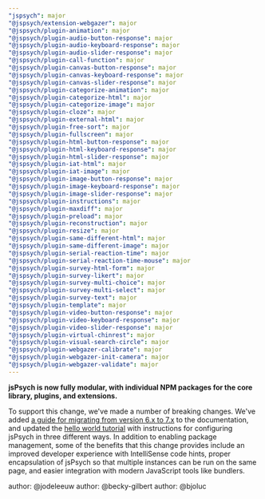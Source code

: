 ```yaml
---
"jspsych": major
"@jspsych/extension-webgazer": major
"@jspsych/plugin-animation": major
"@jspsych/plugin-audio-button-response": major
"@jspsych/plugin-audio-keyboard-response": major
"@jspsych/plugin-audio-slider-response": major
"@jspsych/plugin-call-function": major
"@jspsych/plugin-canvas-button-response": major
"@jspsych/plugin-canvas-keyboard-response": major
"@jspsych/plugin-canvas-slider-response": major
"@jspsych/plugin-categorize-animation": major
"@jspsych/plugin-categorize-html": major
"@jspsych/plugin-categorize-image": major
"@jspsych/plugin-cloze": major
"@jspsych/plugin-external-html": major
"@jspsych/plugin-free-sort": major
"@jspsych/plugin-fullscreen": major
"@jspsych/plugin-html-button-response": major
"@jspsych/plugin-html-keyboard-response": major
"@jspsych/plugin-html-slider-response": major
"@jspsych/plugin-iat-html": major
"@jspsych/plugin-iat-image": major
"@jspsych/plugin-image-button-response": major
"@jspsych/plugin-image-keyboard-response": major
"@jspsych/plugin-image-slider-response": major
"@jspsych/plugin-instructions": major
"@jspsych/plugin-maxdiff": major
"@jspsych/plugin-preload": major
"@jspsych/plugin-reconstruction": major
"@jspsych/plugin-resize": major
"@jspsych/plugin-same-different-html": major
"@jspsych/plugin-same-different-image": major
"@jspsych/plugin-serial-reaction-time": major
"@jspsych/plugin-serial-reaction-time-mouse": major
"@jspsych/plugin-survey-html-form": major
"@jspsych/plugin-survey-likert": major
"@jspsych/plugin-survey-multi-choice": major
"@jspsych/plugin-survey-multi-select": major
"@jspsych/plugin-survey-text": major
"@jspsych/plugin-template": major
"@jspsych/plugin-video-button-response": major
"@jspsych/plugin-video-keyboard-response": major
"@jspsych/plugin-video-slider-response": major
"@jspsych/plugin-virtual-chinrest": major
"@jspsych/plugin-visual-search-circle": major
"@jspsych/plugin-webgazer-calibrate": major
"@jspsych/plugin-webgazer-init-camera": major
"@jspsych/plugin-webgazer-validate": major
---
```


**jsPsych is now fully modular, with individual NPM packages for the core library, plugins, and extensions.**

To support this change, we've made a number of breaking changes. We've added [a guide for migrating from version 6.x to 7.x](https://www.jspsych.org/support/migration-v7/) to the documentation, and updated the [hello world tutorial](https://www.jspsych.org/tutorials/hello-world/) with instructions for configuring jsPsych in three different ways. In addition to enabling package management, some of the benefits that this change provides include an improved developer experience with IntelliSense code hints, proper encapsulation of jsPsych so that multiple instances can be run on the same page, and easier integration with modern JavaScript tools like bundlers.

author: @jodeleeuw
author: @becky-gilbert
author: @bjoluc

